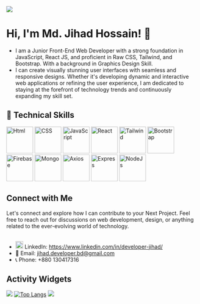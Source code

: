
![](https://i.ibb.co/Y2KV7Y4/Linked-In-Cover-Design.gif)

# Hi, I'm Md. Jihad Hossain! 👋
- I am a Junior Front-End Web Developer with a strong foundation in JavaScript, React JS, and proficient in Raw CSS, Tailwind, and Bootstrap. With a background in Graphics Design Skill. </br>
- I can create visually stunning user interfaces with seamless and responsive designs. Whether it's developing dynamic and interactive web applications or refining the user experience, I am dedicated to staying at the forefront of technology trends and continuously expanding my skill set.

## 🧠 Technical Skills
<div>
<img src="https://i.ibb.co/fQgM3xT/4781249.webp" alt="Html" height="70">
<img src="https://i.ibb.co/mC6xnTP/pngwing-com-2.png" alt="CSS" height="70">
<img src="https://i.ibb.co/9TZ5v54/New-Project-3.png" alt="JavaScript" height="70">
<img src="https://i.ibb.co/1dGrc80/New-Project.png" alt="React" height="70">
<img src="https://i.ibb.co/zX1ws7q/New-Project-2.png" alt="Tailwind" height="70">
<img src="https://i.ibb.co/C8FJ80X/pngwing-com-6.png" alt="Bootstrap" height="70">
<img src="https://i.ibb.co/RjtdC1y/New-Project-4.png" alt="Firebase" height="70">
<img src="https://i.ibb.co/CHtY7xJ/pngwing-com-12.png" alt="Mongo" height="70">
<img src="https://i.ibb.co/ZgYLcpw/axios2.png" alt="Axios" height="70">
<img src="https://i.ibb.co/2jM3X3F/pngwing-com-13.png" alt="Express" height="70">
<img src="https://i.ibb.co/NsXNxVZ/New-Project-7.png" alt="NodeJs" height="70">
</div>

## Connect with Me
Let's connect and explore how I can contribute to your Next Project. Feel free to reach out for discussions on web development, design, or anything related to the ever-evolving world of technology. </br> </br>

- <img src="https://i.ibb.co/TkfkdvT/linkedIn.png" alt="NodeJs" height="20"> LinkedIn: https://www.linkedin.com/in/developer-jihad/
- 📧 Email: jihad.developer.bd@gmail.com
- 📞 Phone: +880 130417316 

## Activity Widgets
![](https://github-readme-streak-stats.herokuapp.com/?user=Developer-Jihad)
[![Top Langs](https://github-readme-stats.vercel.app/api/top-langs/?username=Developer-Jihad)](https://github.com/anuraghazra/github-readme-stats)
![](https://komarev.com/ghpvc/?username=Developer-Jihad)

<!---

--->
